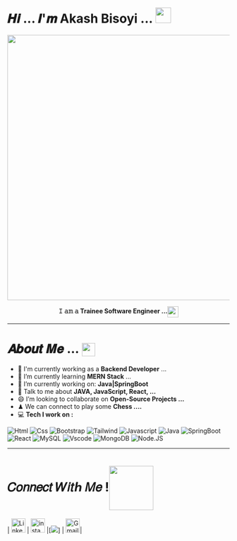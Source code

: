 # 𝑯𝒊 ... 𝑰'𝒎 Akash Bisoyi ... <img src="https://user-images.githubusercontent.com/106914208/213784696-b80e8b33-736a-476e-9e30-c9ec6dbcb6ea.gif" width="35" />
<div align="center">
<img src="https://user-images.githubusercontent.com/106914208/213787558-aac27827-0e53-4125-9de9-23d6e18470ec.gif" width="600"/>

<b>**𝙸 𝚊𝚖 𝚊 Trainee Software Engineer  ...**</b><img align="center" src="https://user-images.githubusercontent.com/106914208/213798287-746b0702-c178-4d5f-a19a-f44a03ac3465.gif" width="25" />
</div>

---

#  𝑨𝒃𝒐𝒖𝒕 𝑴𝒆 ... <img align="center" src="https://user-images.githubusercontent.com/106914208/213806625-795bf34c-ff4c-47ec-a094-c2b538209d9e.gif" width="30" />
- 🏦 I'm currently working as a **Backend Developer** ...
- 🌱 I’m currently learning **MERN Stack** ...
- 🔭 I’m currently working on: **Java|SpringBoot**
- 💬 Talk to me about **JAVA, JavaScript, React, ...**
- 😄 I’m looking to collaborate on **Open-Source Projects ...**
- ♟ We can connect to play some **Chess ....** 
- 💻 **Tech I work on :**

![Html](https://img.shields.io/badge/HTML5-E34F26?style=flat&logo=html5&logoColor=white)
![Css](https://img.shields.io/badge/CSS3-1572B6?style=flat&logo=css3&logoColor=white)
![Bootstrap](https://img.shields.io/badge/Bootstrap-563D7C?style=flat&logo=bootstrap&logoColor=white)
![Tailwind](https://img.shields.io/badge/Tailwind_CSS-38B2AC?style=flat&logo=tailwind-css&logoColor=white)
![Javascript](https://img.shields.io/badge/JavaScript-323330?style=flat&logo=javascript&logoColor=F7DF1E)
![Java](https://img.shields.io/badge/Java-ED8B00?style=flat&logo=java&logoColor=white)
![SpringBoot](https://img.shields.io/badge/Spring-6DB33F?style=flat&logo=spring&logoColor=white)
![React](https://img.shields.io/badge/React-20232A?style=flate&logo=react&logoColor=61DAFB)
![MySQL](	https://img.shields.io/badge/MySQL-00000F?style=flat&logo=mysql&logoColor=white)
![Vscode](https://img.shields.io/badge/Visual_Studio_Code-0078D4?style=flat&logo=visual%20studio%20code&logoColor=white)
![MongoDB](https://img.shields.io/badge/MongoDB-4EA94B?style=flat&logo=mongodb&logoColor=white)
![Node.JS](https://img.shields.io/badge/Node.js-43853D?style=flat&logo=node.js&logoColor=white)

---

# 𝐶𝑜𝑛𝑛𝑒𝑐𝑡 𝑊𝑖𝑡ℎ 𝑀𝑒 !<img align="center" src="https://user-images.githubusercontent.com/106914208/213799858-a190b73c-4c67-41af-ade4-028f34ac1611.gif" width="100">
| [<img src="https://user-images.githubusercontent.com/106914208/213802271-4489309a-a739-46ad-8c1d-d93e64a3f14b.svg" alt="Linkedin Logo" width="32">](https://www.linkedin.com/in/akash-bisoyi-0905a41a9) | [<img src="https://user-images.githubusercontent.com/106914208/213802286-054522d7-e3c7-4946-841d-b48ac53dee53.svg" alt="instagram logo" width="32">](https://www.instagram.com/bisoyi8761/) |[<img src="https://img.shields.io/badge/Twitter-1DA1F2?style=flat&logo=twitter&logoColor=white">] |
 [<img src="https://user-images.githubusercontent.com/106914208/213802308-803c66fd-b3da-4f55-a0ab-1a82edf22ce7.svg" alt="Gmail logo" height="32">](mailto:abisoyi472@gmail.com)|


